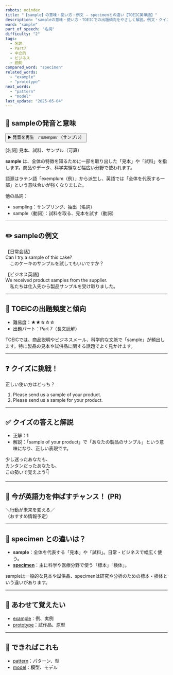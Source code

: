 ```yaml
---
robots: noindex
title: "【sample】の意味・使い方・例文 ― specimenとの違い【TOEIC英単語】"
description: "sampleの意味・使い方・TOEICでの出題傾向をやさしく解説。例文・クイズ付きでspecimenとの違いもわかりやすく学べます。"
word: "sample"
part_of_speech: "名詞"
difficulty: "2"
tags:
  - 名詞
  - Part7
  - 中立的
  - ビジネス
  - 説明
compared_word: "specimen"
related_words:
  - "example"
  - "prototype"
next_words:
  - "pattern"
  - "model"
last_update: "2025-05-04"
---
```


## 🔰 sampleの発音と意味

<button class="play-audio" onclick="playTTS('sample')">
  <span class="play-audio-main">
    ▶️ 発音を再生　/ˈsæmpəl/
  </span>
  <span class="play-audio-sub">
    （サンプル）
  </span>
</button>

[名詞] 見本、試料、サンプル（可算）

**sample** は、全体の特徴を知るために一部を取り出した「見本」や「試料」を指します。商品やデータ、科学実験など幅広い分野で使われます。

語源はラテン語「exemplum（例）」から派生し、英語では「全体を代表する一部」という意味合いが強くなりました。

他の品詞：  
- sampling：サンプリング、抽出（名詞）
- sample（動詞）：試料を取る、見本を試す（動詞）

---

## ✏️ sampleの例文

【日常会話】  
Can I try a sample of this cake?  
　このケーキのサンプルを試してもいいですか？

【ビジネス英語】  
We received product samples from the supplier.  
　私たちは仕入先から製品サンプルを受け取りました。

---

## 🎯 TOEICの出題頻度と傾向

- 難易度：★★☆☆☆
- 出題パート：Part 7（長文読解）

TOEICでは、商品説明やビジネスメール、科学的な文脈で「sample」が頻出します。特に製品の見本や試供品に関する話題でよく見かけます。

---

## ❓ クイズに挑戦！

正しい使い方はどっち？

1. Please send us a sample of your product.  
2. Please send us a sample for your product.

---

## ✅ クイズの答えと解説

- 正解：**1**
- 解説：「sample of your product」で「あなたの製品のサンプル」という意味になり、正しい表現です。

少し迷ったあなたも、  
カンタンだったあなたも、  
この勢いで覚えよう👇️

---

## 🚀 今が英語力を伸ばすチャンス！ (PR)

<div class="info-center">
＼行動が未来を変える／<br>  
（おすすめ情報予定）
</div>

---

## 🤔  specimen との違いは？

- **sample**：全体を代表する「見本」や「試料」。日常・ビジネスで幅広く使う。
- **[specimen](/word/specimen/)**：主に科学や医療分野で使う「標本」「検体」。

sampleは一般的な見本や試供品、specimenは研究や分析のための標本・検体という違いがあります。

---

## 🧩 あわせて覚えたい

- [example](/word/example/)：例、実例
- [prototype](/word/prototype/)：試作品、原型

---

## 📖 できればこれも

- [pattern](/word/pattern/)：パターン、型
- [model](/word/model/)：模型、モデル

<!-- cvid: aid02_bid14 -->
